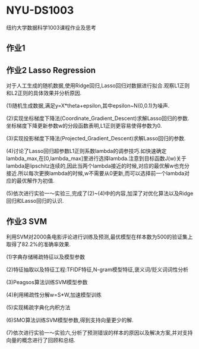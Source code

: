 # NYU-DS1003
纽约大学数据科学1003课程作业及思考


## 作业1
### 

## 作业2 Lasso Regression
对于人工生成的随机数据,使用Ridge回归,Lasso回归对数据进行拟合.观察L1正则和L2正则的具体效果并分析原因.

(1)随机生成数据,满足y=X\*theta+epsilon,其中epsilon~N(0,0.1)为噪声.

(2)实现坐标梯度下降法(Coordinate_Gradient_Descent)求解Lasso回归的参数.坐标梯度下降更新参数w的分段函数表明,L1正则更容易使得参数为0.

(3)实现投影梯度下降法(Projected_Gradient_Descent)求解Lasso回归的参数.

(4)讨论了Lasso回归超参数L1正则系数lambda的调参技巧.如快速确定lambda_max,在\[0,lambda_max\]里进行选择lambda.注意到目标函数J(w)关于lambda是lipschitz连续的,因此当两个lambda接近的时候,对应的最优解w也充分接近.所以每次更换lambda的时候,w不需要从0更新,而可以选择前一个lambda对应的最优解作为初值.

(5)依次进行实验一～实验三,完成了(2)~(4)中的内容,加深了对优化算法以及Ridge回归和Lasso回归的认识.

## 作业3 SVM
利用SVM对2000条电影评论进行训练及预测,最优模型在样本数为500的验证集上取得了82.2%的准确率效果.

(1)字典存储稀疏特征以及模型参数

(2)特征抽取以及特征工程:TFIDF特征,N-gram模型特征,褒义词/贬义词词性分析

(3)Peagsos算法训练SVM模型参数

(4)利用稀疏性分解w=S\*W,加速模型训练

(5)实现稀疏字典化内积方法

(6)SMO算法训练SVM模型参数,得到支持向量更少的解.

(7)依次进行实验一～实验六,分析了预测错误的样本的原因以及解决方案,并对支持向量的概念进行了回顾和总结.
